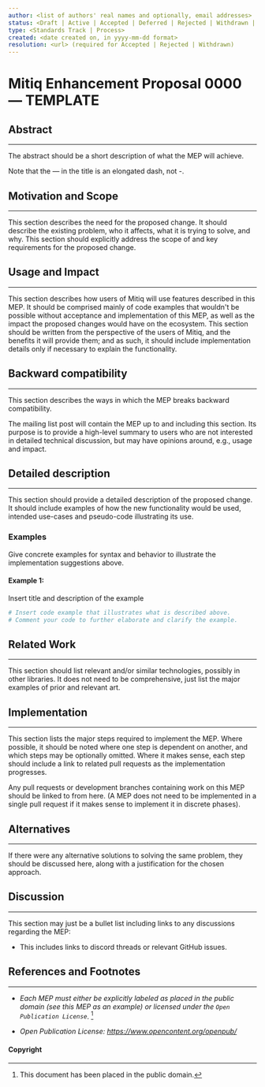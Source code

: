 ```yaml
---
author: <list of authors' real names and optionally, email addresses>
status: <Draft | Active | Accepted | Deferred | Rejected | Withdrawn | Final | Superseded>
type: <Standards Track | Process>
created: <date created on, in yyyy-mm-dd format>
resolution: <url> (required for Accepted | Rejected | Withdrawn)
---
```


# Mitiq Enhancement Proposal 0000 — TEMPLATE

## Abstract
---

The abstract should be a short description of what the MEP will achieve.

Note that the — in the title is an elongated dash, not -.

## Motivation and Scope
---

This section describes the need for the proposed change. It should describe
the existing problem, who it affects, what it is trying to solve, and why.
This section should explicitly address the scope of and key requirements for
the proposed change.

## Usage and Impact
---

This section describes how users of Mitiq will use features described in this
MEP. It should be comprised mainly of code examples that wouldn't be possible
without acceptance and implementation of this MEP, as well as the impact the
proposed changes would have on the ecosystem. This section should be written
from the perspective of the users of Mitiq, and the benefits it will provide
them; and as such, it should include implementation details only if
necessary to explain the functionality.

## Backward compatibility
---

This section describes the ways in which the MEP breaks backward compatibility.

The mailing list post will contain the MEP up to and including this section.
Its purpose is to provide a high-level summary to users who are not interested
in detailed technical discussion, but may have opinions around, e.g., usage and
impact.

## Detailed description
---

This section should provide a detailed description of the proposed change.
It should include examples of how the new functionality would be used,
intended use-cases and pseudo-code illustrating its use.

### Examples

Give concrete examples for syntax and behavior to illustrate the implementation suggestions above.

#### Example 1:

Insert title and description of the example

```python
# Insert code example that illustrates what is described above.
# Comment your code to further elaborate and clarify the example.
```

## Related Work
---

This section should list relevant and/or similar technologies, possibly in other
libraries. It does not need to be comprehensive, just list the major examples of
prior and relevant art.

## Implementation
---

This section lists the major steps required to implement the MEP.  Where
possible, it should be noted where one step is dependent on another, and which
steps may be optionally omitted.  Where it makes sense, each step should
include a link to related pull requests as the implementation progresses.

Any pull requests or development branches containing work on this MEP should
be linked to from here.  (A MEP does not need to be implemented in a single
pull request if it makes sense to implement it in discrete phases).


## Alternatives
---

If there were any alternative solutions to solving the same problem, they should
be discussed here, along with a justification for the chosen approach.

## Discussion
---

This section may just be a bullet list including links to any discussions
regarding the MEP:

- This includes links to discord threads or relevant GitHub issues.


## References and Footnotes
---

- _Each MEP must either be explicitly labeled as placed in the public domain (see
   this MEP as an example) or licensed under the `Open Publication License`_. [^1]

- _Open Publication License: https://www.opencontent.org/openpub/_


#### Copyright

[^1]: This document has been placed in the public domain.